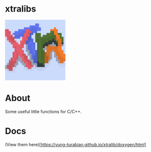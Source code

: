 # xtralibs 

<img src="xtralib_logo.png" alt="xtralbs" width="200"/>

# About

Some useful little functions for C/C++.

# Docs

(View them here)[https://yung-turabian.github.io/xtralib/doxygen/html]
